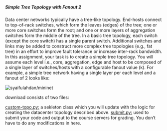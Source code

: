 #####  Simple Tree Topology with Fanout 2
Data center networks typically have a tree-like topology. End-hosts connect to top-of-rack switches, which form the leaves (edges) of the tree; one or more core switches form the root;
and one or more layers of aggregation switches form the middle of the tree. In a basic tree topology, each switch (except the core switch) has a single parent switch. Additional switches
and links may be added to construct more complex tree topologies (e.g., fat tree) in an effort to improve fault tolerance or increase inter-rack bandwidth.
In this assignment, your task is to create a simple tree topology. You will assume each level i.e., core, aggregation, edge and host to be composed of a single layer of switches/hosts with a
configurable fanout value (k). For example, a simple tree network having a single layer per each level and a fanout of 2 looks like:

<img src="https://github.com/syaifulahdan/mininet/blob/master/image/Screenshot%20from%202016-04-02%2002:44:01.png" align="center" title="syaifulahdan/mininet" />

download consists of two files:


<a href="https://github.com/syaifulahdan/mininet/blob/master/py-custop_tree_topology_with_Fanout2-custom_topo.py">custom-topo.py:</a> a sekleton class which you will update with the logic for creating the datacenter topology described above.
<a href="https://github.com/syaifulahdan/mininet/blob/master/py-custop_tree_topology_with_Fanout2-submit.py">submit.py:</a>  used to submit your code and output to the course servers for grading. You don’t have to do any modifications in here.
